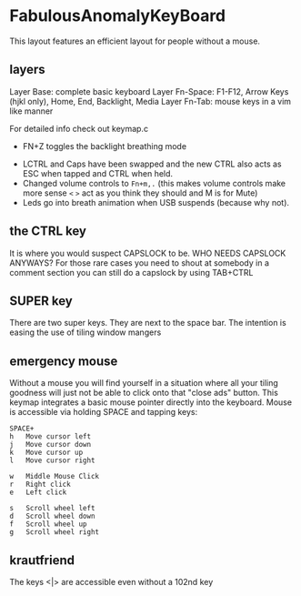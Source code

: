 # FabulousAnomalyKeyBoard

This layout features an efficient layout for people without
a mouse.

## layers

Layer Base:	complete basic keyboard
Layer Fn-Space:	F1-F12, Arrow Keys (hjkl only), Home, End, Backlight, Media
Layer Fn-Tab: mouse keys in a vim like manner

For detailed info check out keymap.c

- FN+Z toggles the backlight breathing mode
* LCTRL and Caps have been swapped and the new CTRL also acts as ESC when tapped and CTRL when held.  
* Changed volume controls to `Fn+m,.` (this makes volume controls make more sense `<` `>` act as you think they should and M is for Mute)
* Leds go into breath animation when USB suspends (because why not).
## the CTRL key

It is where you would suspect CAPSLOCK to be.
WHO NEEDS CAPSLOCK ANYWAYS?
For those rare cases you need to shout at somebody in a comment
section you can still do a capslock by using TAB+CTRL

## SUPER key

There are two super keys. They are next to the space bar.
The intention is easing the use of tiling window mangers

## emergency mouse

Without a mouse you will find yourself in a situation where all
your tiling goodness will just not be able to click onto that 
"close ads" button.
This keymap integrates a basic mouse pointer directly into the keyboard.
Mouse is accessible via holding SPACE and tapping keys:
```
SPACE+
h	Move cursor left
j	Move cursor down
k	Move cursor up
l	Move cursor right

w	Middle Mouse Click
r	Right click
e	Left click

s	Scroll wheel left
d	Scroll wheel down
f	Scroll wheel up
g	Scroll wheel right
```
<!--
## shell focused

Working in a shell the up and down arrow keys are often needed to
look at old commands or reuse some.
When held, the left ctrl and left shift will act as expected,
but when tapped they will become UP and DOWN arrow-keys.
--> 
## krautfriend
The keys <|> are accessible even without a 102nd key
